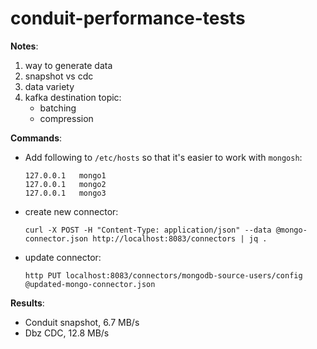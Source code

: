 # conduit-performance-tests


**Notes**:

1. way to generate data
2. snapshot vs cdc
3. data variety
4. kafka destination topic:
	* batching
	* compression


**Commands**:

- Add following to `/etc/hosts` so that it's easier to work with `mongosh`:
  ```
  127.0.0.1   mongo1
  127.0.0.1   mongo2
  127.0.0.1   mongo3
  ```
- create new connector:
  ```shell
  curl -X POST -H "Content-Type: application/json" --data @mongo-connector.json http://localhost:8083/connectors | jq .
  ```

- update connector:
  ```shell
  http PUT localhost:8083/connectors/mongodb-source-users/config @updated-mongo-connector.json
  ```

**Results**:

- Conduit snapshot, 6.7 MB/s
- Dbz CDC, 12.8 MB/s
